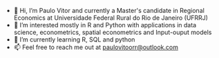 - 👋 Hi, I’m Paulo Vitor and currently a Master's candidate in Regional Economics at Universidade Federal Rural do Rio de Janeiro (UFRRJ)
- 👀 I’m interested mostly in R and Python with applications in data science, econometrics, spatial econometrics and Input-ouput models
- 🌱 I’m currently learning R, SQL and python
- 📫 Feel free to reach me out at paulovitoorr@outlook.com

